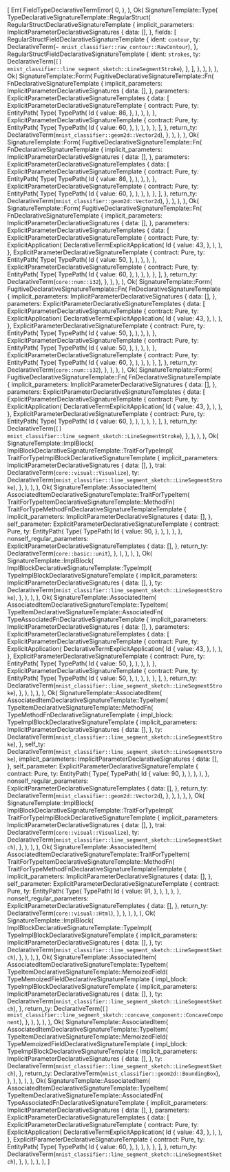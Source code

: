 [
    Err(
        FieldTypeDeclarativeTermError(
            0,
        ),
    ),
    Ok(
        SignatureTemplate::Type(
            TypeDeclarativeSignatureTemplate::RegularStruct(
                RegularStructDeclarativeSignatureTemplate {
                    implicit_parameters: ImplicitParameterDeclarativeSignatures {
                        data: [],
                    },
                    fields: [
                        RegularStructFieldDeclarativeSignatureTemplate {
                            ident: `contour`,
                            ty: DeclarativeTerm(`~ mnist_classifier::raw_contour::RawContour`),
                        },
                        RegularStructFieldDeclarativeSignatureTemplate {
                            ident: `strokes`,
                            ty: DeclarativeTerm(`[] mnist_classifier::line_segment_sketch::LineSegmentStroke`),
                        },
                    ],
                },
            ),
        ),
    ),
    Ok(
        SignatureTemplate::Form(
            FugitiveDeclarativeSignatureTemplate::Fn(
                FnDeclarativeSignatureTemplate {
                    implicit_parameters: ImplicitParameterDeclarativeSignatures {
                        data: [],
                    },
                    parameters: ExplicitParameterDeclarativeSignatureTemplates {
                        data: [
                            ExplicitParameterDeclarativeSignatureTemplate {
                                contract: Pure,
                                ty: EntityPath(
                                    Type(
                                        TypePath(
                                            Id {
                                                value: 86,
                                            },
                                        ),
                                    ),
                                ),
                            },
                            ExplicitParameterDeclarativeSignatureTemplate {
                                contract: Pure,
                                ty: EntityPath(
                                    Type(
                                        TypePath(
                                            Id {
                                                value: 60,
                                            },
                                        ),
                                    ),
                                ),
                            },
                        ],
                    },
                    return_ty: DeclarativeTerm(`mnist_classifier::geom2d::Vector2d`),
                },
            ),
        ),
    ),
    Ok(
        SignatureTemplate::Form(
            FugitiveDeclarativeSignatureTemplate::Fn(
                FnDeclarativeSignatureTemplate {
                    implicit_parameters: ImplicitParameterDeclarativeSignatures {
                        data: [],
                    },
                    parameters: ExplicitParameterDeclarativeSignatureTemplates {
                        data: [
                            ExplicitParameterDeclarativeSignatureTemplate {
                                contract: Pure,
                                ty: EntityPath(
                                    Type(
                                        TypePath(
                                            Id {
                                                value: 86,
                                            },
                                        ),
                                    ),
                                ),
                            },
                            ExplicitParameterDeclarativeSignatureTemplate {
                                contract: Pure,
                                ty: EntityPath(
                                    Type(
                                        TypePath(
                                            Id {
                                                value: 60,
                                            },
                                        ),
                                    ),
                                ),
                            },
                        ],
                    },
                    return_ty: DeclarativeTerm(`mnist_classifier::geom2d::Vector2d`),
                },
            ),
        ),
    ),
    Ok(
        SignatureTemplate::Form(
            FugitiveDeclarativeSignatureTemplate::Fn(
                FnDeclarativeSignatureTemplate {
                    implicit_parameters: ImplicitParameterDeclarativeSignatures {
                        data: [],
                    },
                    parameters: ExplicitParameterDeclarativeSignatureTemplates {
                        data: [
                            ExplicitParameterDeclarativeSignatureTemplate {
                                contract: Pure,
                                ty: ExplicitApplication(
                                    DeclarativeTermExplicitApplication(
                                        Id {
                                            value: 43,
                                        },
                                    ),
                                ),
                            },
                            ExplicitParameterDeclarativeSignatureTemplate {
                                contract: Pure,
                                ty: EntityPath(
                                    Type(
                                        TypePath(
                                            Id {
                                                value: 50,
                                            },
                                        ),
                                    ),
                                ),
                            },
                            ExplicitParameterDeclarativeSignatureTemplate {
                                contract: Pure,
                                ty: EntityPath(
                                    Type(
                                        TypePath(
                                            Id {
                                                value: 60,
                                            },
                                        ),
                                    ),
                                ),
                            },
                        ],
                    },
                    return_ty: DeclarativeTerm(`core::num::i32`),
                },
            ),
        ),
    ),
    Ok(
        SignatureTemplate::Form(
            FugitiveDeclarativeSignatureTemplate::Fn(
                FnDeclarativeSignatureTemplate {
                    implicit_parameters: ImplicitParameterDeclarativeSignatures {
                        data: [],
                    },
                    parameters: ExplicitParameterDeclarativeSignatureTemplates {
                        data: [
                            ExplicitParameterDeclarativeSignatureTemplate {
                                contract: Pure,
                                ty: ExplicitApplication(
                                    DeclarativeTermExplicitApplication(
                                        Id {
                                            value: 43,
                                        },
                                    ),
                                ),
                            },
                            ExplicitParameterDeclarativeSignatureTemplate {
                                contract: Pure,
                                ty: EntityPath(
                                    Type(
                                        TypePath(
                                            Id {
                                                value: 50,
                                            },
                                        ),
                                    ),
                                ),
                            },
                            ExplicitParameterDeclarativeSignatureTemplate {
                                contract: Pure,
                                ty: EntityPath(
                                    Type(
                                        TypePath(
                                            Id {
                                                value: 50,
                                            },
                                        ),
                                    ),
                                ),
                            },
                            ExplicitParameterDeclarativeSignatureTemplate {
                                contract: Pure,
                                ty: EntityPath(
                                    Type(
                                        TypePath(
                                            Id {
                                                value: 60,
                                            },
                                        ),
                                    ),
                                ),
                            },
                        ],
                    },
                    return_ty: DeclarativeTerm(`core::num::i32`),
                },
            ),
        ),
    ),
    Ok(
        SignatureTemplate::Form(
            FugitiveDeclarativeSignatureTemplate::Fn(
                FnDeclarativeSignatureTemplate {
                    implicit_parameters: ImplicitParameterDeclarativeSignatures {
                        data: [],
                    },
                    parameters: ExplicitParameterDeclarativeSignatureTemplates {
                        data: [
                            ExplicitParameterDeclarativeSignatureTemplate {
                                contract: Pure,
                                ty: ExplicitApplication(
                                    DeclarativeTermExplicitApplication(
                                        Id {
                                            value: 43,
                                        },
                                    ),
                                ),
                            },
                            ExplicitParameterDeclarativeSignatureTemplate {
                                contract: Pure,
                                ty: EntityPath(
                                    Type(
                                        TypePath(
                                            Id {
                                                value: 60,
                                            },
                                        ),
                                    ),
                                ),
                            },
                        ],
                    },
                    return_ty: DeclarativeTerm(`[] mnist_classifier::line_segment_sketch::LineSegmentStroke`),
                },
            ),
        ),
    ),
    Ok(
        SignatureTemplate::ImplBlock(
            ImplBlockDeclarativeSignatureTemplate::TraitForTypeImpl(
                TraitForTypeImplBlockDeclarativeSignatureTemplate {
                    implicit_parameters: ImplicitParameterDeclarativeSignatures {
                        data: [],
                    },
                    trai: DeclarativeTerm(`core::visual::Visualize`),
                    ty: DeclarativeTerm(`mnist_classifier::line_segment_sketch::LineSegmentStroke`),
                },
            ),
        ),
    ),
    Ok(
        SignatureTemplate::AssociatedItem(
            AssociatedItemDeclarativeSignatureTemplate::TraitForTypeItem(
                TraitForTypeItemDeclarativeSignatureTemplate::MethodFn(
                    TraitForTypeMethodFnDeclarativeSignatureTemplateTemplate {
                        implicit_parameters: ImplicitParameterDeclarativeSignatures {
                            data: [],
                        },
                        self_parameter: ExplicitParameterDeclarativeSignatureTemplate {
                            contract: Pure,
                            ty: EntityPath(
                                Type(
                                    TypePath(
                                        Id {
                                            value: 90,
                                        },
                                    ),
                                ),
                            ),
                        },
                        nonself_regular_parameters: ExplicitParameterDeclarativeSignatureTemplates {
                            data: [],
                        },
                        return_ty: DeclarativeTerm(`core::basic::unit`),
                    },
                ),
            ),
        ),
    ),
    Ok(
        SignatureTemplate::ImplBlock(
            ImplBlockDeclarativeSignatureTemplate::TypeImpl(
                TypeImplBlockDeclarativeSignatureTemplate {
                    implicit_parameters: ImplicitParameterDeclarativeSignatures {
                        data: [],
                    },
                    ty: DeclarativeTerm(`mnist_classifier::line_segment_sketch::LineSegmentStroke`),
                },
            ),
        ),
    ),
    Ok(
        SignatureTemplate::AssociatedItem(
            AssociatedItemDeclarativeSignatureTemplate::TypeItem(
                TypeItemDeclarativeSignatureTemplate::AssociatedFn(
                    TypeAssociatedFnDeclarativeSignatureTemplate {
                        implicit_parameters: ImplicitParameterDeclarativeSignatures {
                            data: [],
                        },
                        parameters: ExplicitParameterDeclarativeSignatureTemplates {
                            data: [
                                ExplicitParameterDeclarativeSignatureTemplate {
                                    contract: Pure,
                                    ty: ExplicitApplication(
                                        DeclarativeTermExplicitApplication(
                                            Id {
                                                value: 43,
                                            },
                                        ),
                                    ),
                                },
                                ExplicitParameterDeclarativeSignatureTemplate {
                                    contract: Pure,
                                    ty: EntityPath(
                                        Type(
                                            TypePath(
                                                Id {
                                                    value: 50,
                                                },
                                            ),
                                        ),
                                    ),
                                },
                                ExplicitParameterDeclarativeSignatureTemplate {
                                    contract: Pure,
                                    ty: EntityPath(
                                        Type(
                                            TypePath(
                                                Id {
                                                    value: 50,
                                                },
                                            ),
                                        ),
                                    ),
                                },
                            ],
                        },
                        return_ty: DeclarativeTerm(`mnist_classifier::line_segment_sketch::LineSegmentStroke`),
                    },
                ),
            ),
        ),
    ),
    Ok(
        SignatureTemplate::AssociatedItem(
            AssociatedItemDeclarativeSignatureTemplate::TypeItem(
                TypeItemDeclarativeSignatureTemplate::MethodFn(
                    TypeMethodFnDeclarativeSignatureTemplate {
                        impl_block: TypeImplBlockDeclarativeSignatureTemplate {
                            implicit_parameters: ImplicitParameterDeclarativeSignatures {
                                data: [],
                            },
                            ty: DeclarativeTerm(`mnist_classifier::line_segment_sketch::LineSegmentStroke`),
                        },
                        self_ty: DeclarativeTerm(`mnist_classifier::line_segment_sketch::LineSegmentStroke`),
                        implicit_parameters: ImplicitParameterDeclarativeSignatures {
                            data: [],
                        },
                        self_parameter: ExplicitParameterDeclarativeSignatureTemplate {
                            contract: Pure,
                            ty: EntityPath(
                                Type(
                                    TypePath(
                                        Id {
                                            value: 90,
                                        },
                                    ),
                                ),
                            ),
                        },
                        nonself_regular_parameters: ExplicitParameterDeclarativeSignatureTemplates {
                            data: [],
                        },
                        return_ty: DeclarativeTerm(`mnist_classifier::geom2d::Vector2d`),
                    },
                ),
            ),
        ),
    ),
    Ok(
        SignatureTemplate::ImplBlock(
            ImplBlockDeclarativeSignatureTemplate::TraitForTypeImpl(
                TraitForTypeImplBlockDeclarativeSignatureTemplate {
                    implicit_parameters: ImplicitParameterDeclarativeSignatures {
                        data: [],
                    },
                    trai: DeclarativeTerm(`core::visual::Visualize`),
                    ty: DeclarativeTerm(`mnist_classifier::line_segment_sketch::LineSegmentSketch`),
                },
            ),
        ),
    ),
    Ok(
        SignatureTemplate::AssociatedItem(
            AssociatedItemDeclarativeSignatureTemplate::TraitForTypeItem(
                TraitForTypeItemDeclarativeSignatureTemplate::MethodFn(
                    TraitForTypeMethodFnDeclarativeSignatureTemplateTemplate {
                        implicit_parameters: ImplicitParameterDeclarativeSignatures {
                            data: [],
                        },
                        self_parameter: ExplicitParameterDeclarativeSignatureTemplate {
                            contract: Pure,
                            ty: EntityPath(
                                Type(
                                    TypePath(
                                        Id {
                                            value: 91,
                                        },
                                    ),
                                ),
                            ),
                        },
                        nonself_regular_parameters: ExplicitParameterDeclarativeSignatureTemplates {
                            data: [],
                        },
                        return_ty: DeclarativeTerm(`core::visual::Html`),
                    },
                ),
            ),
        ),
    ),
    Ok(
        SignatureTemplate::ImplBlock(
            ImplBlockDeclarativeSignatureTemplate::TypeImpl(
                TypeImplBlockDeclarativeSignatureTemplate {
                    implicit_parameters: ImplicitParameterDeclarativeSignatures {
                        data: [],
                    },
                    ty: DeclarativeTerm(`mnist_classifier::line_segment_sketch::LineSegmentSketch`),
                },
            ),
        ),
    ),
    Ok(
        SignatureTemplate::AssociatedItem(
            AssociatedItemDeclarativeSignatureTemplate::TypeItem(
                TypeItemDeclarativeSignatureTemplate::MemoizedField(
                    TypeMemoizedFieldDeclarativeSignatureTemplate {
                        impl_block: TypeImplBlockDeclarativeSignatureTemplate {
                            implicit_parameters: ImplicitParameterDeclarativeSignatures {
                                data: [],
                            },
                            ty: DeclarativeTerm(`mnist_classifier::line_segment_sketch::LineSegmentSketch`),
                        },
                        return_ty: DeclarativeTerm(`[] mnist_classifier::line_segment_sketch::concave_component::ConcaveComponent`),
                    },
                ),
            ),
        ),
    ),
    Ok(
        SignatureTemplate::AssociatedItem(
            AssociatedItemDeclarativeSignatureTemplate::TypeItem(
                TypeItemDeclarativeSignatureTemplate::MemoizedField(
                    TypeMemoizedFieldDeclarativeSignatureTemplate {
                        impl_block: TypeImplBlockDeclarativeSignatureTemplate {
                            implicit_parameters: ImplicitParameterDeclarativeSignatures {
                                data: [],
                            },
                            ty: DeclarativeTerm(`mnist_classifier::line_segment_sketch::LineSegmentSketch`),
                        },
                        return_ty: DeclarativeTerm(`mnist_classifier::geom2d::BoundingBox`),
                    },
                ),
            ),
        ),
    ),
    Ok(
        SignatureTemplate::AssociatedItem(
            AssociatedItemDeclarativeSignatureTemplate::TypeItem(
                TypeItemDeclarativeSignatureTemplate::AssociatedFn(
                    TypeAssociatedFnDeclarativeSignatureTemplate {
                        implicit_parameters: ImplicitParameterDeclarativeSignatures {
                            data: [],
                        },
                        parameters: ExplicitParameterDeclarativeSignatureTemplates {
                            data: [
                                ExplicitParameterDeclarativeSignatureTemplate {
                                    contract: Pure,
                                    ty: ExplicitApplication(
                                        DeclarativeTermExplicitApplication(
                                            Id {
                                                value: 43,
                                            },
                                        ),
                                    ),
                                },
                                ExplicitParameterDeclarativeSignatureTemplate {
                                    contract: Pure,
                                    ty: EntityPath(
                                        Type(
                                            TypePath(
                                                Id {
                                                    value: 60,
                                                },
                                            ),
                                        ),
                                    ),
                                },
                            ],
                        },
                        return_ty: DeclarativeTerm(`mnist_classifier::line_segment_sketch::LineSegmentSketch`),
                    },
                ),
            ),
        ),
    ),
]
